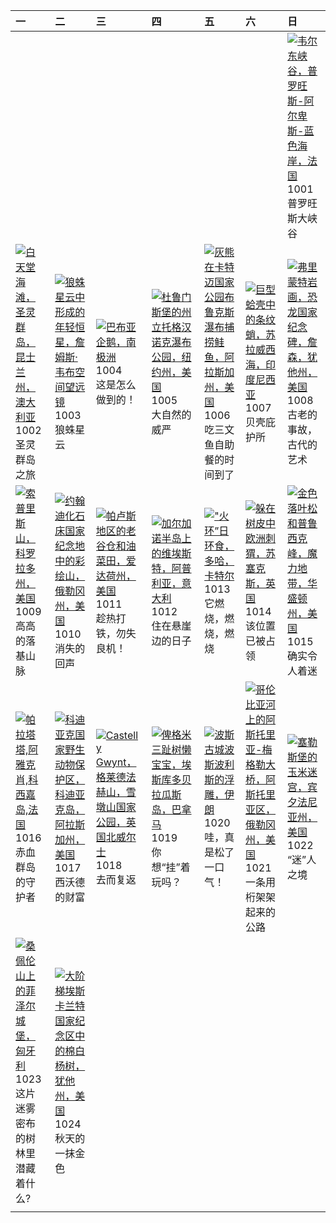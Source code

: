 | 一                                                                                                                                                                                                  | 二                                                                                                                                                                                                       | 三                                                                                                                                                                                                                 | 四                                                                                                                                                                                                        | 五                                                                                                                                                                                                           | 六                                                                                                                                                                                                                | 日                                                                                                                                                                                                               |
|:---------------------------------------------------------------------------------------------------------------------------------------------------------------------------------------------------|:--------------------------------------------------------------------------------------------------------------------------------------------------------------------------------------------------------|:------------------------------------------------------------------------------------------------------------------------------------------------------------------------------------------------------------------|:---------------------------------------------------------------------------------------------------------------------------------------------------------------------------------------------------------|:------------------------------------------------------------------------------------------------------------------------------------------------------------------------------------------------------------|:-----------------------------------------------------------------------------------------------------------------------------------------------------------------------------------------------------------------|:----------------------------------------------------------------------------------------------------------------------------------------------------------------------------------------------------------------|
|                                                                                                                                                                                                    |                                                                                                                                                                                                         |                                                                                                                                                                                                                   |                                                                                                                                                                                                          |                                                                                                                                                                                                             |                                                                                                                                                                                                                  | [![](https://www.bing.com/th?id=OHR.VerdonCanyon_ZH-CN8872507857_320x240.jpg '韦尔东峡谷，普罗旺斯-阿尔卑斯-蓝色海岸，法国')](https://www.bing.com/th?id=OHR.VerdonCanyon_ZH-CN8872507857_UHD.jpg)<br>1001<br>普罗旺斯大峡谷                |
| [![](https://www.bing.com/th?id=OHR.WhitsundaySwirl_ZH-CN9085371328_320x240.jpg '白天堂海滩，圣灵群岛，昆士兰州，澳大利亚')](https://www.bing.com/th?id=OHR.WhitsundaySwirl_ZH-CN9085371328_UHD.jpg)<br>1002<br>圣灵群岛之旅 | [![](https://www.bing.com/th?id=OHR.TarantulaNebula_ZH-CN9340300473_320x240.jpg '狼蛛星云中形成的年轻恒星，詹姆斯·韦布空间望远镜')](https://www.bing.com/th?id=OHR.TarantulaNebula_ZH-CN9340300473_UHD.jpg)<br>1003<br>狼蛛星云    | [![](https://www.bing.com/th?id=OHR.GentooJump_ZH-CN9625511393_320x240.jpg '巴布亚企鹅，南极洲')](https://www.bing.com/th?id=OHR.GentooJump_ZH-CN9625511393_UHD.jpg)<br>1004<br>这是怎么做到的！                                   | [![](https://www.bing.com/th?id=OHR.TaughannockFalls_ZH-CN4580750386_320x240.jpg '杜鲁门斯堡的州立托格汉诺克瀑布公园，纽约州，美国')](https://www.bing.com/th?id=OHR.TaughannockFalls_ZH-CN4580750386_UHD.jpg)<br>1005<br>大自然的威严 | [![](https://www.bing.com/th?id=OHR.GrizzlyFalls_ZH-CN5152476563_320x240.jpg '灰熊在卡特迈国家公园布鲁克斯瀑布捕捞鲑鱼，阿拉斯加州，美国')](https://www.bing.com/th?id=OHR.GrizzlyFalls_ZH-CN5152476563_UHD.jpg)<br>1006<br>吃三文鱼自助餐的时间到了 | [![](https://www.bing.com/th?id=OHR.OctoClam_ZH-CN5427646548_320x240.jpg '巨型蛤壳中的条纹蛸，苏拉威西海，印度尼西亚')](https://www.bing.com/th?id=OHR.OctoClam_ZH-CN5427646548_UHD.jpg)<br>1007<br>贝壳庇护所                             | [![](https://www.bing.com/th?id=OHR.FremontPetroglyph_ZH-CN5736573545_320x240.jpg '弗里蒙特岩画，恐龙国家纪念碑，詹森，犹他州，美国')](https://www.bing.com/th?id=OHR.FremontPetroglyph_ZH-CN5736573545_UHD.jpg)<br>1008<br>古老的事故，古代的艺术 |
| [![](https://www.bing.com/th?id=OHR.SoprisSunrise_ZH-CN5935701155_320x240.jpg '索普里斯山，科罗拉多州，美国')](https://www.bing.com/th?id=OHR.SoprisSunrise_ZH-CN5935701155_UHD.jpg)<br>1009<br>高高的落基山脉          | [![](https://www.bing.com/th?id=OHR.JohnDayFossil_ZH-CN6265838332_320x240.jpg '约翰迪化石床国家纪念地中的彩绘山，俄勒冈州，美国')](https://www.bing.com/th?id=OHR.JohnDayFossil_ZH-CN6265838332_UHD.jpg)<br>1010<br>消失的回声       | [![](https://www.bing.com/th?id=OHR.IdahoBarn_ZH-CN6472682534_320x240.jpg '帕卢斯地区的老谷仓和油菜田，爱达荷州，美国')](https://www.bing.com/th?id=OHR.IdahoBarn_ZH-CN6472682534_UHD.jpg)<br>1011<br>趁热打铁，勿失良机！                       | [![](https://www.bing.com/th?id=OHR.ViesteItaly_ZH-CN6693499674_320x240.jpg '加尔加诺半岛上的维埃斯特，阿普利亚，意大利')](https://www.bing.com/th?id=OHR.ViesteItaly_ZH-CN6693499674_UHD.jpg)<br>1012<br>住在悬崖边的日子            | [![](https://www.bing.com/th?id=OHR.RingEclipse_ZH-CN7063841581_320x240.jpg '"火环”日环食，多哈，卡特尔')](https://www.bing.com/th?id=OHR.RingEclipse_ZH-CN7063841581_UHD.jpg)<br>1013<br>它燃烧，燃烧，燃烧                     | [![](https://www.bing.com/th?id=OHR.AutumnHedgehog_ZH-CN7309314630_320x240.jpg '躲在树皮中欧洲刺猬，苏塞克斯，英国')](https://www.bing.com/th?id=OHR.AutumnHedgehog_ZH-CN7309314630_UHD.jpg)<br>1014<br>该位置已被占领                   | [![](https://www.bing.com/th?id=OHR.GoldenEnchantments_ZH-CN9686531344_320x240.jpg '金色落叶松和普鲁西克峰，魔力地带，华盛顿州，美国')](https://www.bing.com/th?id=OHR.GoldenEnchantments_ZH-CN9686531344_UHD.jpg)<br>1015<br>确实令人着迷    |
| [![](https://www.bing.com/th?id=OHR.GenoeseTower_ZH-CN0086623003_320x240.jpg '帕拉塔塔,阿雅克肖,科西嘉岛,法国')](https://www.bing.com/th?id=OHR.GenoeseTower_ZH-CN0086623003_UHD.jpg)<br>1016<br>赤血群岛的守护者        | [![](https://www.bing.com/th?id=OHR.KodiakAlaska_ZH-CN0627619150_320x240.jpg '科迪亚克国家野生动物保护区，科迪亚克岛，阿拉斯加州，美国')](https://www.bing.com/th?id=OHR.KodiakAlaska_ZH-CN0627619150_UHD.jpg)<br>1017<br>西沃德的财富    | [![](https://www.bing.com/th?id=OHR.CastellyGwyntUK_ZH-CN1219668479_320x240.jpg 'Castell y Gwynt，格莱德法赫山，雪墩山国家公园，英国北威尔士')](https://www.bing.com/th?id=OHR.CastellyGwyntUK_ZH-CN1219668479_UHD.jpg)<br>1018<br>去而复返 | [![](https://www.bing.com/th?id=OHR.PygmySloth_ZH-CN4739853522_320x240.jpg '俾格米三趾树懒宝宝，埃斯库多贝拉瓜斯岛，巴拿马')](https://www.bing.com/th?id=OHR.PygmySloth_ZH-CN4739853522_UHD.jpg)<br>1019<br>你想“挂”着玩吗？           | [![](https://www.bing.com/th?id=OHR.PersepolisRelief_ZH-CN4910990690_320x240.jpg '波斯古城波斯波利斯的浮雕，伊朗')](https://www.bing.com/th?id=OHR.PersepolisRelief_ZH-CN4910990690_UHD.jpg)<br>1020<br>哇，真是松了一口气！         | [![](https://www.bing.com/th?id=OHR.AstoriaBridge_ZH-CN5052905610_320x240.jpg '哥伦比亚河上的阿斯托里亚-梅格勒大桥，阿斯托里亚区，俄勒冈州，美国')](https://www.bing.com/th?id=OHR.AstoriaBridge_ZH-CN5052905610_UHD.jpg)<br>1021<br>一条用桁架架起来的公路 | [![](https://www.bing.com/th?id=OHR.PoconosMaze_ZH-CN4696904367_320x240.jpg '塞勒斯堡的玉米迷宫，宾夕法尼亚州，美国')](https://www.bing.com/th?id=OHR.PoconosMaze_ZH-CN4696904367_UHD.jpg)<br>1022<br>“迷”人之境                       |
| [![](https://www.bing.com/th?id=OHR.FuzerCastle_ZH-CN5485191349_320x240.jpg '桑佩伦山上的菲泽尔城堡，匈牙利')](https://www.bing.com/th?id=OHR.FuzerCastle_ZH-CN5485191349_UHD.jpg)<br>1023<br>这片迷雾密布的树林里潜藏着什么?    | [![](https://www.bing.com/th?id=OHR.GrandStaircase_ZH-CN5928937512_320x240.jpg '大阶梯埃斯卡兰特国家纪念区中的棉白杨树，犹他州，美国')](https://www.bing.com/th?id=OHR.GrandStaircase_ZH-CN5928937512_UHD.jpg)<br>1024<br>秋天的一抹金色 |                                                                                                                                                                                                                   |                                                                                                                                                                                                          |                                                                                                                                                                                                             |                                                                                                                                                                                                                  |                                                                                                                                                                                                                 |
|                                                                                                                                                                                                    |                                                                                                                                                                                                         |                                                                                                                                                                                                                   |                                                                                                                                                                                                          |                                                                                                                                                                                                             |                                                                                                                                                                                                                  |                                                                                                                                                                                                                 |